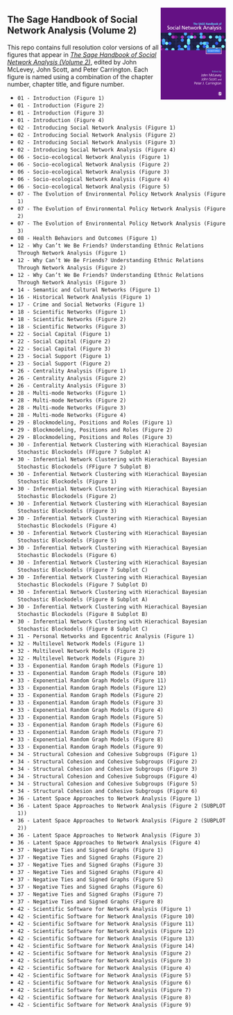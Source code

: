 <a href="https://us.sagepub.com/en-us/nam/the-sage-handbook-of-social-network-analysis/book277881"><img src="https://github.com/mclevey/SHSNAv2/blob/main/SHSNAv2.png" width="150"  align="right"/></a>

## The Sage Handbook of Social Network Analysis (Volume 2)

This repo contains full resolution color versions of all figures that appear in *[The Sage Handbook of Social Network Analysis (Volume 2)](https://us.sagepub.com/en-us/nam/the-sage-handbook-of-social-network-analysis/book277881)*, edited by John McLevey, John Scott, and Peter Carrington. Each figure is named using a combination of the chapter number, chapter title, and figure number. 

- `01 - Introduction (Figure 1)`
- `01 - Introduction (Figure 2)`
- `01 - Introduction (Figure 3)`
- `01 - Introduction (Figure 4)`
- `02 - Introducing Social Network Analysis (Figure 1)`
- `02 - Introducing Social Network Analysis (Figure 2)`
- `02 - Introducing Social Network Analysis (Figure 3)`
- `02 - Introducing Social Network Analysis (Figure 4)`
- `06 - Socio-ecological Network Analysis (Figure 1)`
- `06 - Socio-ecological Network Analysis (Figure 2)`
- `06 - Socio-ecological Network Analysis (Figure 3)`
- `06 - Socio-ecological Network Analysis (Figure 4)`
- `06 - Socio-ecological Network Analysis (Figure 5)`
- `07 - The Evolution of Environmental Policy Network Analysis (Figure 1)`
- `07 - The Evolution of Environmental Policy Network Analysis (Figure 2)`
- `07 - The Evolution of Environmental Policy Network Analysis (Figure 3)`
- `08 - Health Behaviors and Outcomes (Figure 1)`
- `12 - Why Can’t We Be Friends? Understanding Ethnic Relations Through Network Analysis (Figure 1)`
- `12 - Why Can’t We Be Friends? Understanding Ethnic Relations Through Network Analysis (Figure 2)`
- `12 - Why Can’t We Be Friends? Understanding Ethnic Relations Through Network Analysis (Figure 3)`
- `14 - Semantic and Cultural Networks (Figure 1)`
- `16 - Historical Network Analysis (Figure 1)`
- `17 - Crime and Social Networks (Figure 1)`
- `18 - Scientific Networks (Figure 1)`
- `18 - Scientific Networks (Figure 2)`
- `18 - Scientific Networks (Figure 3)`
- `22 - Social Capital (Figure 1)`
- `22 - Social Capital (Figure 2)`
- `22 - Social Capital (Figure 3)`
- `23 - Social Support (Figure 1)`
- `23 - Social Support (Figure 2)`
- `26 - Centrality Analysis (Figure 1)`
- `26 - Centrality Analysis (Figure 2)`
- `26 - Centrality Analysis (Figure 3)`
- `28 - Multi-mode Networks (Figure 1)`
- `28 - Multi-mode Networks (Figure 2)`
- `28 - Multi-mode Networks (Figure 3)`
- `28 - Multi-mode Networks (Figure 4)`
- `29 - Blockmodeling, Positions and Roles (Figure 1)`
- `29 - Blockmodeling, Positions and Roles (Figure 2)`
- `29 - Blockmodeling, Positions and Roles (Figure 3)`
- `30 - Inferential Network Clustering with Hierachical Bayesian Stochastic Blockodels (FFigure 7 Subplot A)`
- `30 - Inferential Network Clustering with Hierachical Bayesian Stochastic Blockodels (FFigure 7 Subplot B)`
- `30 - Inferential Network Clustering with Hierachical Bayesian Stochastic Blockodels (Figure 1)`
- `30 - Inferential Network Clustering with Hierachical Bayesian Stochastic Blockodels (Figure 2)`
- `30 - Inferential Network Clustering with Hierachical Bayesian Stochastic Blockodels (Figure 3)`
- `30 - Inferential Network Clustering with Hierachical Bayesian Stochastic Blockodels (Figure 4)`
- `30 - Inferential Network Clustering with Hierachical Bayesian Stochastic Blockodels (Figure 5)`
- `30 - Inferential Network Clustering with Hierachical Bayesian Stochastic Blockodels (Figure 6)`
- `30 - Inferential Network Clustering with Hierachical Bayesian Stochastic Blockodels (Figure 7 Subplot C)`
- `30 - Inferential Network Clustering with Hierachical Bayesian Stochastic Blockodels (Figure 7 Subplot D)`
- `30 - Inferential Network Clustering with Hierachical Bayesian Stochastic Blockodels (Figure 8 Subplot A)`
- `30 - Inferential Network Clustering with Hierachical Bayesian Stochastic Blockodels (Figure 8 Subplot B)`
- `30 - Inferential Network Clustering with Hierachical Bayesian Stochastic Blockodels (Figure 8 Subplot C)`
- `31 - Personal Networks and Egocentric Analysis (Figure 1)`
- `32 - Multilevel Network Models (Figure 1)`
- `32 - Multilevel Network Models (Figure 2)`
- `32 - Multilevel Network Models (Figure 3)`
- `33 - Exponential Random Graph Models (Figure 1)`
- `33 - Exponential Random Graph Models (Figure 10)`
- `33 - Exponential Random Graph Models (Figure 11)`
- `33 - Exponential Random Graph Models (Figure 12)`
- `33 - Exponential Random Graph Models (Figure 2)`
- `33 - Exponential Random Graph Models (Figure 3)`
- `33 - Exponential Random Graph Models (Figure 4)`
- `33 - Exponential Random Graph Models (Figure 5)`
- `33 - Exponential Random Graph Models (Figure 6)`
- `33 - Exponential Random Graph Models (Figure 7)`
- `33 - Exponential Random Graph Models (Figure 8)`
- `33 - Exponential Random Graph Models (Figure 9)`
- `34 - Structural Cohesion and Cohesive Subgroups (Figure 1)`
- `34 - Structural Cohesion and Cohesive Subgroups (Figure 2)`
- `34 - Structural Cohesion and Cohesive Subgroups (Figure 3)`
- `34 - Structural Cohesion and Cohesive Subgroups (Figure 4)`
- `34 - Structural Cohesion and Cohesive Subgroups (Figure 5)`
- `34 - Structural Cohesion and Cohesive Subgroups (Figure 6)`
- `36 - Latent Space Approaches to Network Analysis (Figure 1)`
- `36 - Latent Space Approaches to Network Analysis (Figure 2 (SUBPLOT 1))`
- `36 - Latent Space Approaches to Network Analysis (Figure 2 (SUBPLOT 2))`
- `36 - Latent Space Approaches to Network Analysis (Figure 3)`
- `36 - Latent Space Approaches to Network Analysis (Figure 4)`
- `37 - Negative Ties and Signed Graphs (Figure 1)`
- `37 - Negative Ties and Signed Graphs (Figure 2)`
- `37 - Negative Ties and Signed Graphs (Figure 3)`
- `37 - Negative Ties and Signed Graphs (Figure 4)`
- `37 - Negative Ties and Signed Graphs (Figure 5)`
- `37 - Negative Ties and Signed Graphs (Figure 6)`
- `37 - Negative Ties and Signed Graphs (Figure 7)`
- `37 - Negative Ties and Signed Graphs (Figure 8)`
- `42 - Scientific Software for Network Analysis (Figure 1)`
- `42 - Scientific Software for Network Analysis (Figure 10)`
- `42 - Scientific Software for Network Analysis (Figure 11)`
- `42 - Scientific Software for Network Analysis (Figure 12)`
- `42 - Scientific Software for Network Analysis (Figure 13)`
- `42 - Scientific Software for Network Analysis (Figure 14)`
- `42 - Scientific Software for Network Analysis (Figure 2)`
- `42 - Scientific Software for Network Analysis (Figure 3)`
- `42 - Scientific Software for Network Analysis (Figure 4)`
- `42 - Scientific Software for Network Analysis (Figure 5)`
- `42 - Scientific Software for Network Analysis (Figure 6)`
- `42 - Scientific Software for Network Analysis (Figure 7)`
- `42 - Scientific Software for Network Analysis (Figure 8)`
- `42 - Scientific Software for Network Analysis (Figure 9)`